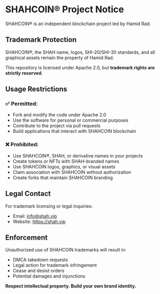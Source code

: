 # SHAHCOIN® Project Notice

SHAHCOIN® is an independent blockchain project led by Hamid Rad.

## Trademark Protection

SHAHCOIN®, the SHAH name, logos, SHI-20/SHI-30 standards, and all graphical assets remain the property of Hamid Rad.

This repository is licensed under Apache 2.0, but **trademark rights are strictly reserved**.

## Usage Restrictions

### ✅ Permitted:
- Fork and modify the code under Apache 2.0
- Use the software for personal or commercial purposes
- Contribute to the project via pull requests
- Build applications that interact with SHAHCOIN blockchain

### ❌ Prohibited:
- Use SHAHCOIN®, SHAH, or derivative names in your projects
- Create tokens or NFTs with SHAH-branded names
- Use SHAHCOIN logos, graphics, or visual assets
- Claim association with SHAHCOIN without authorization
- Create forks that maintain SHAHCOIN branding

## Legal Contact

For trademark licensing or legal inquiries:
- Email: info@shah.vip
- Website: https://shah.vip

## Enforcement

Unauthorized use of SHAHCOIN trademarks will result in:
- DMCA takedown requests
- Legal action for trademark infringement
- Cease and desist orders
- Potential damages and injunctions

**Respect intellectual property. Build your own brand identity.**
